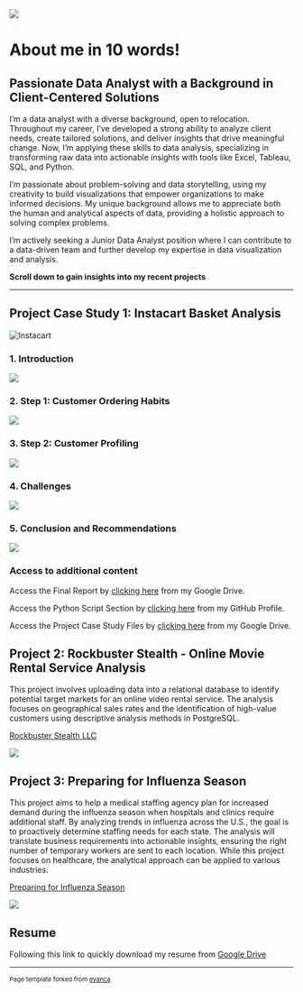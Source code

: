 <link rel="stylesheet" href="styles.css">

<img src="images/Data Analytics 2.png"/>

# About me in 10 words!
<h2 class="about-heading">Passionate Data Analyst with a Background in Client-Centered Solutions</h2>

I’m a data analyst with a diverse background, open to relocation. Throughout my career, I’ve developed a strong ability to analyze client needs, create tailored solutions, and deliver insights that drive meaningful change. Now, I’m applying these skills to data analysis, specializing in transforming raw data into actionable insights with tools like Excel, Tableau, SQL, and Python.

I’m passionate about problem-solving and data storytelling, using my creativity to build visualizations that empower organizations to make informed decisions. My unique background allows me to appreciate both the human and analytical aspects of data, providing a holistic approach to solving complex problems.

I’m actively seeking a Junior Data Analyst position where I can contribute to a data-driven team and further develop my expertise in data visualization and analysis.

**Scroll down to gain insights into my recent projects**

---
<h2 class="about-heading">Project Case Study 1: Instacart Basket Analysis</h2>

![Instacart](https://brittainladd.com/wp-content/uploads/2023/09/Instacart-Logo-scaled.jpg)

### 1. Introduction

<img src="images/Screenshot 2024-10-30 at 16.11.14.png"/>

### 2. Step 1: Customer Ordering Habits

<img src="images/Screenshot 2024-10-30 at 16.11.22.png"/>

### 3. Step 2: Customer Profiling

<img src="images/Screenshot 2024-10-30 at 16.11.29.png"/>

### 4. Challenges

<img src="images/Screenshot 2024-10-30 at 16.11.36.png"/>

### 5. Conclusion and Recommendations

<img src="images/Screenshot 2024-10-30 at 16.11.43.png"/>

### Access to additional content

Access the Final Report by [clicking here](https://docs.google.com/spreadsheets/d/14rczGgmBJOYZWz8Xh7ZP6FYDQdYgK3tb/edit?usp=drive_link&ouid=102970833740850606782&rtpof=true&sd=true) from my Google Drive.

Access the Python Script Section by [clicking here](https://github.com/DanielsData91/Instacart-Basket-Analysis) from my GitHub Profile.

Access the Project Case Study Files by [clicking here](https://drive.google.com/file/d/1EoxlccECVwob6XTRJlb8JcdDoxHbz4GC/view?usp=drive_link) from my Google Drive.

## Project 2: Rockbuster Stealth - Online Movie Rental Service Analysis

This project involves uploading data into a relational database to identify potential target markets for an online video rental service. The analysis focuses on geographical sales rates and the identification of high-value customers using descriptive analysis methods in PostgreSQL.

[Rockbuster Stealth LLC](https://github.com/DanielsData91/Rockbuster-Stealth-Project)


<img src="images/Rockbuster_Project.png"/>

## Project 3: Preparing for Influenza Season

This project aims to help a medical staffing agency plan for increased demand during the influenza season when hospitals and clinics require additional staff. By analyzing trends in influenza across the U.S., the goal is to proactively determine staffing needs for each state. The analysis will translate business requirements into actionable insights, ensuring the right number of temporary workers are sent to each location. While this project focuses on healthcare, the analytical approach can be applied to various industries.

[Preparing for Influenza Season](https://public.tableau.com/shared/YQ6WCNN4P?:display_count=n&:origin=viz_share_link/)


<img src="images/Influenza Season_Project.png"/>


## Resume

Following this link to quickly download my resume from [Google Drive](https://drive.google.com/file/d/1DXsuk8ZAIg2KwLMFD6r7BlGSjhCjuGWO/view?usp=drive_link)




---
<p style="font-size:11px">Page template forked from <a href="https://github.com/evanca/quick-portfolio">evanca</a></p>
<!-- Remove above link if you don't want to attibute -->
